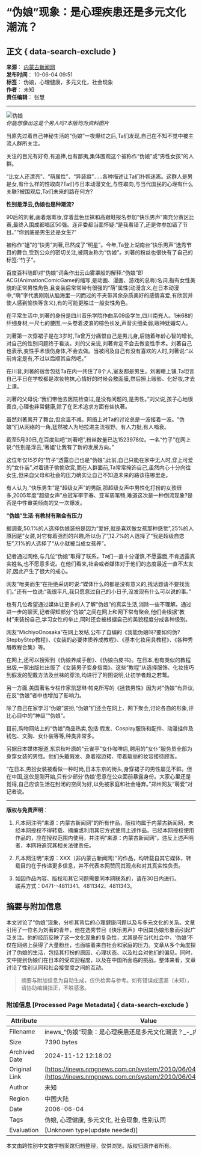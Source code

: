 # “伪娘”现象：是心理疾患还是多元文化潮流？

## 正文 { data-search-exclude }


**来源**： [内蒙古新闻网](http://www.nmgnews.com.cn/)  
**发布时间**： 10-06-04 09:51  
**标签**： 伪娘，心理健康，多元文化，社会现象  
**作者**： 未知  
**责任编辑**： 张慧  

---

![伪娘](http://pic1.nmgnews.com.cn/0/10/31/20/10312046_829576.jpg)  
*你能想像出这是个男人吗?本版均为资料图片*

当原先过着自己神秘生活的“伪娘”一夜爆红之后,Ta们发现,自己在不知不觉中被主流人群所关注。

关注的目光有好奇,有追捧,也有鄙夷,集体围观这个被称作“伪娘”或“男性女孩”的人群。

“比女人还漂亮”、“萌属性”、“异装癖”……各种描述让Ta们扑朔迷离。这群人是男是女,有什么样的性取向?Ta们与日本动漫文化,与性取向,与当代国民的心理有什么关联?被围观后,Ta们未来的路在何方?

**性别是浮云,伪娘也是种潮流?**  

90后的刘著,画着烟熏妆,穿着蓝色丝袜和高跟鞋报名参加“快乐男声”南充分赛区比赛,最终入围成都唱区50强。连评委都当面怀疑:“是我看错了,还是你参加错了节目。”“你到底是男生还是女生?”

被称作“姐”的“快男”刘著,已然成了“明星”。今年,Ta登上湖南台“快乐男声”选秀节目的舞台,受到公众的密切关注,被网友称为“伪娘”。刘著的粉丝也很快有了自己的标签:“竹子”。

百度百科随即对“伪娘”词条作出云山雾罩般的解释:“伪娘”即ACG(AnimationComicGame的缩写,是动画、漫画、游戏的总称)名词,指有女性美貌的正常男性角色,且变装后常常带有很强的“萌”属性(动漫含义,在日本动漫中,“萌”字代表刚刚从脑海里一闪而过的不夹带其余杂质美好的感情喜爱,有欣赏并使人感到愉快等含义),有的可能更胜过一般女性角色。

在平常生活中,刘著的身份是四川音乐学院作曲系09级学生,四川南充人。1米68的纤细身材,一尺七的腰围,一头卷着波浪的棕色长发,声音尖细柔弱,眼神妩媚勾人。

刘著第一次穿裙子是在3岁时,Ta曾万分痛恨自己是男儿身,后随着年龄心智的增长,对自己的性别问题终于看淡。刘的父亲说,刘著肯定不会去做变性手术。刘著自己也表示,变性手术很伤身体,不会去做。当被问及自己有没有喜欢的人时,刘著说:“以前肯定是有,不过以后顺其自然吧。”

在川音,刘著的宿舍包括Ta在内一共住了8个人,室友都是男生。刘著睡上铺,Ta坦言自己平日在学校都是浓妆艳抹,心情好的时候会敷面膜,然后擦上眼影、化好妆,才去上课。

刘著的父母说:“我们带他去医院检查过,是没有问题的,是男性。”刘父说,孩子心地很善良,心理也非常健康,除了在艺术追求方面有些执著。

虽然刘著离开了舞台,但余温不减。网络上对Ta的讨论总是一波接着一波。“伪娘”们从网络的一角,猛然被人为地拉进主流视野。有人力挺,有人唱衰。

截至5月30日,在百度贴吧“刘著吧”,粉丝数量已达1523978位。一名“竹子”在网上说:“性别是浮云,‘著姐’让我有了新的发展方向。”

这位年仅15岁的“竹子”透露自己也是“伪娘”,此前,自己只能在家中无人时,穿上可爱的“女仆装”,对着镜子偷偷欣赏,而在人群面前,Ta常常掩饰自己,虽然内心十分向往女生,但来自父母和社会的压力确实让自己不知道未来的路该往哪里走。

有人认为,“快乐男生”是“超级女声”的男版,那超级女声中男性化打扮的女孩很多,2005年度“超级女声”总冠军李宇春、亚军周笔畅,难道这次是一种倒流现象?是否是中性审美倾向的又一次爆发。

**“伪娘”生活:有教材有聚会有压力**  

据调查,50.1%的人选择伪娘装扮是因为“爱好,就是喜欢做女孩那种感觉”,25%的人原因是“女装,对它有着强烈的兴趣,所以伪了”,12.7%的人选择了“我是超级自恋狂”,7.1%的人选择了“从小就被当成女孩养”。

记者通过网络,与几位“伪娘”取得了联系。Ta们一直十分谨慎,不愿露面,不肯透露真实姓名,也不愿意多说。在他们看来,社会或者媒体对于他们的态度最近一直不太友好,因此产生了很大的戒心。

网友“唯美而生”在拒绝采访时说:“媒体什么的都是没有意义的,找话题请不要找我们。”还有一位说:“我很平凡,我只愿意过自己的小日子,没发现有什么可以说的事。”

也有几位希望通过媒体让更多的人了解“伪娘”的真实生活,消除一些不理解。通过进一步的聊天,记者得知部分“伪娘”之间在网上和网下常有聚会,他们会根据“教材”来装扮自己,学习女性的举止,同时还会被根据自己的美貌程度分成各种级别。

网友“MichiyoOnosaka”在网上发帖,公布了自编的《我能伪娘吗?要如何伪?StepbyStep教程》、《女装的必要体质养成教程》、《基本化妆用具教程》、《各种秀眉教程合集》等。

在网上,还可以搜索到《伪娘养成手册》、《伪娘白皮书》。在日本,也有类似的教程出版,一家出版社出版了《女装男子变身指南》。这些“教程”从选择服饰、化妆技巧到假发的配戴方法及丝袜的穿法,均进行了附图说明,让初学者趋之若鹜。

另一方面,美国著名专栏作家凯瑟琳·帕克所写的《拯救男性》因为对“伪娘”有异议,在反“伪娘”者中也增加了影响力。

除了自己在家学习“伪娘”装扮,“伪娘”们还会在网上、网下聚会,讨论各自的形象,评比心目中的“神级”“伪娘”。

目前,购物网站上的“伪娘”商品热卖,包括:假发、Cosplay服饰和配件、动漫挂件及钱包、文胸、女仆装等等,种类非常多。

另据日本媒体报道,东京秋叶原的“云雀亭”女仆咖啡店,聘用的“女仆”服务员全部为身穿女装的男性。他们头戴假发、身着褶边裙、带着靓丽的妆容接待顾客。

“在日本,男扮女装被看做一种时尚,日本东京的街头,身穿裙子的男性屡见不鲜。但在中国,这仅是刚开始,只有少部分‘伪娘’愿意在公众面前暴露身份。大家心里还是觉得,自己应该生活在封闭的空间为好,以免被家庭和社会唾弃。”郑州网友“萌爱”对记者说。

---

**版权与免责声明**：

1. 凡本网注明“来源：内蒙古新闻网”的所有作品，版权均属于内蒙古新闻网，未经本网授权不得转载、摘编或利用其它方式使用上述作品。已经本网授权使用作品的，应在授权范围内使用，并注明“来源：内蒙古新闻网”。违反上述声明者，本网将追究其相关法律责任。
   
2. 凡本网注明“来源：XXX（非内蒙古新闻网）”的作品，均转载自其它媒体，转载目的在于传递更多信息，并不代表本网赞同其观点和对其真实性负责。
    
3. 如因作品内容、版权和其它问题需要同本网联系的，请在30日内进行。  
联系方式：0471--4811341、4811342、4811343。

## 摘要与附加信息

<!-- tcd_abstract -->
本文讨论了“伪娘”现象，分析其背后的心理健康问题以及与多元文化的关系。文章引用了一位名为刘著的青年，他在选秀节目《快乐男声》中因其伪娘形象而引起广泛关注。他的经历反映了这一文化现象的复杂性，尤其是在当代社会中，‘伪娘’不仅在网络上获得了大量粉丝，也面临着来自社会和家庭的压力。文章从多个角度探讨了伪娘的生活，包括其打扮的原因、心理状态、以及社会对他们的偏见。同时，文中提到伪娘们在日本的受欢迎程度，以及在中国所面临的挑战。整体来看，文章讨论了性别认同和社会接受度之间的互动。
<!-- tcd_abstract_end -->

> 摘要与附加信息为自动生成，仅供检索与参考。如有错误或遗漏（未知），请协助编辑指正，不胜感激。

### 附加信息 [Processed Page Metadata] { data-search-exclude }

| Attribute       | Value                                  |
|-----------------|----------------------------------------|
| Filename        | inews_“伪娘”现象：是心理疾患还是多元文化潮流？_-_内蒙古新闻网.md                             |
| Size            | 7390 bytes                           |
| Archived Date   | 2024-11-12 12:18:02                             |
| Original Link   | [https://inews.nmgnews.com.cn/system/2010/06/04/010446702.shtml](https://inews.nmgnews.com.cn/system/2010/06/04/010446702.shtml)                       |
| Author          | 未知                               |
| Region          | 中国大陆                               |
| Date            | 2006-06-04                                 |
| Tags            | 伪娘, 心理健康, 多元文化, 社会现象, 性别认同                                 |
| Evaluation            | [Unknown type(update needed)]                                 |
<!-- tcd_table_end -->

本文由跨性别中文数字档案馆归档整理，仅供浏览。版权归原作者所有。
